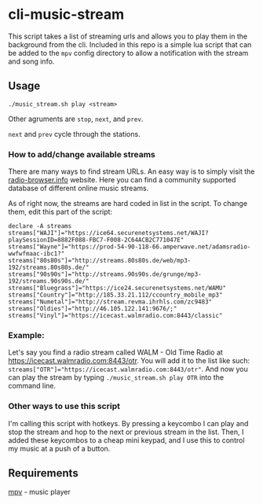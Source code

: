 # cli-music-stream
This script takes a list of streaming urls and allows you to play them in the background from the cli.
Included in this repo is a simple lua script that can be added to the `mpv` config directory to allow
a notification with the stream and song info.

## Usage

`./music_stream.sh play <stream>`

Other agruments are `stop`, `next`, and `prev`.

`next` and `prev` cycle through the stations.

### How to add/change available streams
There are many ways to find stream URLs. An easy way is to simply
visit the [radio-browser.info](https://www.radio-browser.info/) website.
Here you can find a community supported database of different online music streams.

As of right now, the streams are hard coded in list in the script.
To change them, edit this part of the script:
```
declare -A streams
streams["WAJI"]="https://ice64.securenetsystems.net/WAJI?playSessionID=8882F088-FBC7-F008-2C64ACB2C771047E"
streams["Wayne"]="https://prod-54-90-118-66.amperwave.net/adamsradio-wwfwfmaac-ibc1?"
streams["80s80s"]="http://streams.80s80s.de/web/mp3-192/streams.80s80s.de/"
streams["90s90s"]="http://streams.90s90s.de/grunge/mp3-192/streams.90s90s.de/"
streams["Bluegrass"]="https://ice24.securenetsystems.net/WAMU"
streams["Country"]="http://185.33.21.112/ccountry_mobile_mp3"
streams["Numetal"]="http://stream.revma.ihrhls.com/zc9483"
streams["Oldies"]="http://46.105.122.141:9676/;"
streams["Vinyl"]="https://icecast.walmradio.com:8443/classic"
```

### Example:
Let's say you find a radio stream called WALM - Old Time Radio at https://icecast.walmradio.com:8443/otr.
You will add it to the list like such:
`streams["OTR"]="https://icecast.walmradio.com:8443/otr"`.
And now you can play the stream by typing `./music_stream.sh play OTR` into the command line.

### Other ways to use this script
I'm calling this script with hotkeys.  By pressing a keycombo I can play and stop the stream
and hop to the next or previous stream in the list. Then, I added these keycombos to a cheap mini keypad,
and I use this to control my music at a push of a button.

## Requirements

[mpv](https://mpv.io/) - music player

